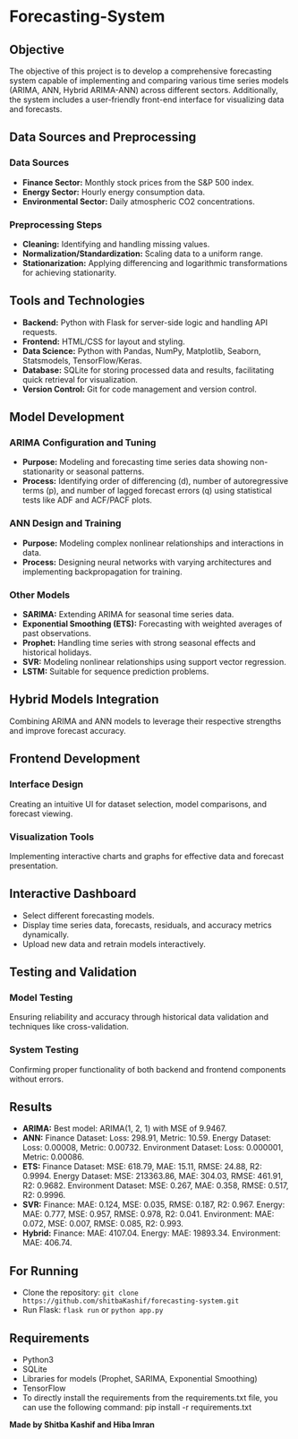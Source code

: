 # Forecasting-System

## Objective

The objective of this project is to develop a comprehensive forecasting system capable of implementing and comparing various time series models (ARIMA, ANN, Hybrid ARIMA-ANN) across different sectors. Additionally, the system includes a user-friendly front-end interface for visualizing data and forecasts.

## Data Sources and Preprocessing

### Data Sources

- **Finance Sector:** Monthly stock prices from the S&P 500 index.
- **Energy Sector:** Hourly energy consumption data.
- **Environmental Sector:** Daily atmospheric CO2 concentrations.

### Preprocessing Steps

- **Cleaning:** Identifying and handling missing values.
- **Normalization/Standardization:** Scaling data to a uniform range.
- **Stationarization:** Applying differencing and logarithmic transformations for achieving stationarity.

## Tools and Technologies

- **Backend:** Python with Flask for server-side logic and handling API requests.
- **Frontend:** HTML/CSS for layout and styling.
- **Data Science:** Python with Pandas, NumPy, Matplotlib, Seaborn, Statsmodels, TensorFlow/Keras.
- **Database:** SQLite for storing processed data and results, facilitating quick retrieval for visualization.
- **Version Control:** Git for code management and version control.

## Model Development

### ARIMA Configuration and Tuning

- **Purpose:** Modeling and forecasting time series data showing non-stationarity or seasonal patterns.
- **Process:** Identifying order of differencing (d), number of autoregressive terms (p), and number of lagged forecast errors (q) using statistical tests like ADF and ACF/PACF plots.

### ANN Design and Training

- **Purpose:** Modeling complex nonlinear relationships and interactions in data.
- **Process:** Designing neural networks with varying architectures and implementing backpropagation for training.

### Other Models

- **SARIMA:** Extending ARIMA for seasonal time series data.
- **Exponential Smoothing (ETS):** Forecasting with weighted averages of past observations.
- **Prophet:** Handling time series with strong seasonal effects and historical holidays.
- **SVR:** Modeling nonlinear relationships using support vector regression.
- **LSTM:** Suitable for sequence prediction problems.

## Hybrid Models Integration

Combining ARIMA and ANN models to leverage their respective strengths and improve forecast accuracy.

## Frontend Development

### Interface Design

Creating an intuitive UI for dataset selection, model comparisons, and forecast viewing.

### Visualization Tools

Implementing interactive charts and graphs for effective data and forecast presentation.

## Interactive Dashboard

- Select different forecasting models.
- Display time series data, forecasts, residuals, and accuracy metrics dynamically.
- Upload new data and retrain models interactively.

## Testing and Validation

### Model Testing

Ensuring reliability and accuracy through historical data validation and techniques like cross-validation.

### System Testing

Confirming proper functionality of both backend and frontend components without errors.

## Results

- **ARIMA:** Best model: ARIMA(1, 2, 1) with MSE of 9.9467.
- **ANN:** Finance Dataset: Loss: 298.91, Metric: 10.59. Energy Dataset: Loss: 0.00008, Metric: 0.00732. Environment Dataset: Loss: 0.000001, Metric: 0.00086.
- **ETS:** Finance Dataset: MSE: 618.79, MAE: 15.11, RMSE: 24.88, R2: 0.9994. Energy Dataset: MSE: 213363.86, MAE: 304.03, RMSE: 461.91, R2: 0.9682. Environment Dataset: MSE: 0.267, MAE: 0.358, RMSE: 0.517, R2: 0.9996.
- **SVR:** Finance: MAE: 0.124, MSE: 0.035, RMSE: 0.187, R2: 0.967. Energy: MAE: 0.777, MSE: 0.957, RMSE: 0.978, R2: 0.041. Environment: MAE: 0.072, MSE: 0.007, RMSE: 0.085, R2: 0.993.
- **Hybrid:** Finance: MAE: 4107.04. Energy: MAE: 19893.34. Environment: MAE: 406.74.

## For Running

- Clone the repository: `git clone https://github.com/shitbaKashif/forecasting-system.git`
- Run Flask: `flask run` or `python app.py`

## Requirements

- Python3
- SQLite
- Libraries for models (Prophet, SARIMA, Exponential Smoothing)
- TensorFlow
- To directly install the requirements from the requirements.txt file, you can use the following command: pip install -r requirements.txt

**Made by Shitba Kashif and Hiba Imran**
